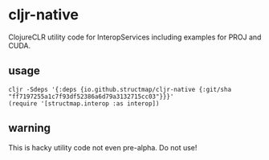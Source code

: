 # cljr-native

ClojureCLR utility code for InteropServices including examples for PROJ and CUDA.

## usage

```
cljr -Sdeps '{:deps {io.github.structmap/cljr-native {:git/sha "ff7197255a1c7f93df52386a6d79a3132715cc03"}}}'
(require '[structmap.interop :as interop])
```

## warning

This is hacky utility code not even pre-alpha. Do not use!
